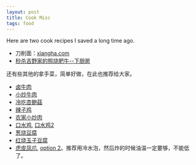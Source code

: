 ```yaml
---
layout: post
title: Cook Misc
tags: food 
---
```

Here are two cook recipes I saved a long time ago.
- 刀削面：[xiangha.com](https://www.xiangha.com/caipu/91521660.html) 
- [秒杀吉野家的照烧肥牛--下厨房](https://www.xiachufang.com/recipe/104033524/)

还有些其他的拿手菜，简单好做，在此也推荐给大家。
- [卤牛肉](https://youtu.be/-UspR7SSv-I)
- [小炒牛肉](https://youtu.be/utBdaV0Re1M)
- [冷吃杏鲍菇](https://youtu.be/dNzX_WaGm1k)
- [辣子鸡](https://youtu.be/ZjnOTA65DPo)
- [农家小炒肉](https://youtu.be/RcYq8W6xRZo)
- [口水鸡](https://youtu.be/99nspRiav-A), [口水鸡2](https://youtu.be/eAKsoAzid3U)
- [葱烧豆腐](https://youtu.be/PUatPELeSEs)
- [红烧玉子豆腐](https://youtu.be/4TXEQnYNtV8)
- [虎皮凤爪](https://youtu.be/ri1ovCTCkVI), [option 2](https://youtu.be/GM8vcAyY9AI)。推荐用冷水泡，然后炸的时候油温一定要够，不能低了。
